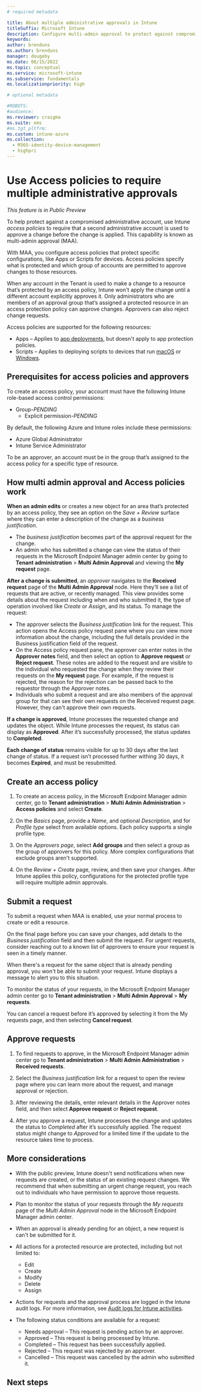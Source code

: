 ```yaml
---
# required metadata

title: About multiple administrative approvals in Intune
titleSuffix: Microsoft Intune
description: Configure multi-admin approval to protect against compromised administrative accounts in Intune
keywords:
author: brenduns
ms.author: brenduns
manager: dougeby
ms.date: 08/15/2022
ms.topic: conceptual
ms.service: microsoft-intune
ms.subservice: fundamentals
ms.localizationpriority: high

# optional metadata

#ROBOTS:
#audience:
ms.reviewer: craigma
ms.suite: ems
#ms.tgt_pltfrm:
ms.custom: intune-azure
ms.collection: 
  - M365-identity-device-management
  - highpri
---
```


# Use Access policies to require multiple administrative approvals

*This feature is in Public Preview*

To help protect against a compromised administrative account, use Intune *access policies* to require that a second administrative account is used to approve a change before the change is applied. This capability is known as multi-admin approval (MAA).

With MAA, you configure access policies that protect specific configurations, like Apps or Scripts for devices. Access policies specify what is protected and which group of accounts are permitted to approve changes to those resources.

When any account in the Tenant is used to make a change to a resource that’s protected by an access policy, Intune won't apply the change until a different account explicitly approves it. Only administrators who are members of an approval group that’s assigned a protected resource in an access protection policy can approve changes. Approvers can also reject change requests.

Access policies are supported for the following resources:

- Apps – Applies to [app deployments](../apps/apps-add.md), but doesn't apply to app protection policies.
- Scripts – Applies to deploying scripts to devices that run [macOS](../apps/macos-shell-scripts.md) or [Windows](../apps/intune-management-extension.md).

## Prerequisites for access policies and approvers

To create an access policy, your account must have the following Intune role-based access control permissions:

- Group-*PENDING*
  - Explicit permission-*PENDING*

By default, the following Azure and Intune roles include these permissions:

- Azure Global Administrator
- Intune Service Administrator

To be an approver, an account must be in the group that’s assigned to the access policy for a specific type of resource.

## How multi admin approval and Access policies work

**When an admin edits** or creates a new object for an area that’s protected by an access policy, they see an option on the *Save + Review* surface where they can enter a description of the change as a *business justification*.

- The *business justification* becomes part of the approval request for the change.
- An admin who has submitted a change can view the status of their requests in the Microsoft Endpoint Manager admin center by going to **Tenant administration** > **Multi Admin Approval** and viewing the **My request** page.

**After a change is submitted**, an *approver* navigates to the **Received request** page of the **Multi Admin Approval** node. Here they’ll see a list of requests that are active, or recently managed. This view provides some details about the request including when and who submitted it, the type of operation involved like *Create* or *Assign*, and its status. To manage the request:

- The approver selects the *Business justification* link for the request. This action opens the Access policy request pane where you can view more information about the change, including the full details provided in the Business justification field of the request.
- On the Access policy request pane, the approver can enter notes in the **Approver notes** field, and then select an option to **Approve request** or **Reject request**. These notes are added to the request and are visible to the individual who requested the change when they review their requests on the **My request** page. For example, if the request is rejected, the reason for the rejection can be passed back to the requestor through the Approver notes.
- Individuals who submit a request and are also members of the approval group for that can see their own requests on the Received request page. However, they can't approve their own requests.

**If a change is approved**, Intune processes the requested change and updates the object. While Intune processes the request, its status can display as **Approved**. After it’s successfully processed, the status updates to **Completed**.

**Each change of status** remains visible for up to 30 days after the last change of status. If a request isn’t processed further withing 30 days, it becomes **Expired**, and must be resubmitted.

## Create an access policy

1. To create an access policy, in the Microsoft Endpoint Manager admin center, go to **Tenant administration** > **Multi Admin Administration** > **Access policies** and select **Create**.

2. On the *Basics* page, provide a *Name*, and optional *Description*, and for *Profile type* select from available options. Each policy supports a single profile type.

   <!-- The following screen capture shows a new policy with **Apps**  selected for the profile type.  -->

3. On the *Approvers page*, select **Add groups** and then select a group as the group of approvers for this policy. More complex configurations that exclude groups aren't supported.

4. On the *Review + Create* page, review, and then save your changes. After Intune applies this policy, configurations for the protected profile type will require multiple admin approvals.

## Submit a request

To submit a request when MAA is enabled, use your normal process to create or edit a resource.

On the final page before you can save your changes, add details to the *Business justification* field and then submit the request. For urgent requests, consider reaching out to a known list of approvers to ensure your request is seen in a timely manner.

When there's a request for the same object that is already pending approval, you won't be able to submit your request. Intune displays a message to alert you to this situation.

To monitor the status of your requests, in the Microsoft Endpoint Manager admin center go to **Tenant administration** > **Multi Admin Approval** > **My requests**.

You can cancel a request before it’s approved by selecting it from the My requests page, and then selecting **Cancel request**.

## Approve requests

1. To find requests to approve, in the Microsoft Endpoint Manager admin center go to **Tenant administration** > **Multi Admin Administration** > **Received requests**.

2. Select the *Business justification* link for a request to open the review page where you can learn more about the request, and manage approval or rejection. 

3. After reviewing the details, enter relevant details in the Approver notes field, and then select **Approve request** or **Reject request**.

4. After you approve a request, Intune processes the change and updates the status to *Completed* after it’s successfully applied. The request status might change to *Approved* for a limited time if the update to the resource takes time to process.

## More considerations

- With the public preview, Intune doesn't send notifications when new requests are created, or the status of an existing request changes. We recommend that when submitting an urgent change request, you reach out to individuals who have permission to approve those requests.

- Plan to monitor the status of your requests through the *My requests* page of the *Multi Admin Approval* node in the Microsoft Endpoint Manager admin center.

- When an approval is already pending for an object, a new request is can't be submitted for it.

- All actions for a protected resource are protected, including but not limited to:
  - Edit
  - Create
  - Modify
  - Delete
  - Assign

- Actions for requests and the approval process are logged in the Intune audit logs. For more information, see [Audit logs for Intune activities](../fundamentals/monitor-audit-logs.md).

- The following status conditions are available for a request:
  - Needs approval – This request is pending action by an approver.
  - Approved – This request is being processed by Intune.
  - Completed – This request has been successfully applied.
  - Rejected – This request was rejected by an approver.
  - Cancelled – This request was cancelled by the admin who submitted it.

## Next steps

